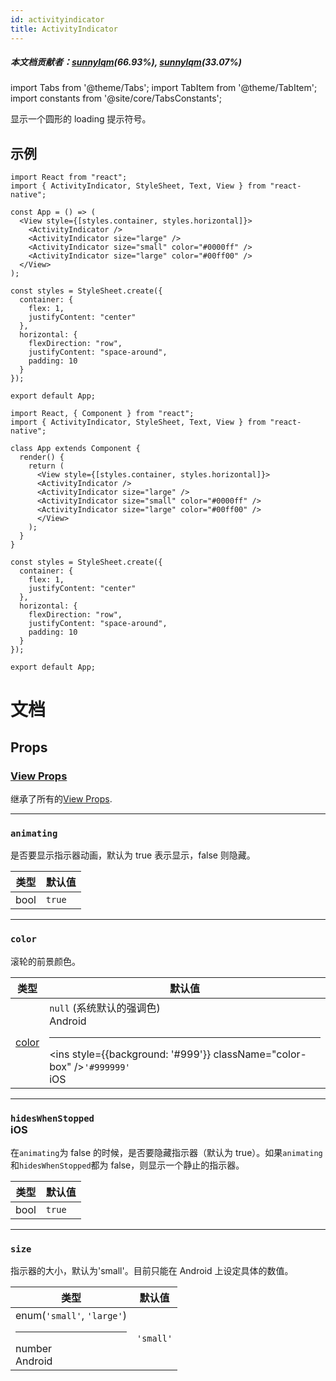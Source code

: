 ```yaml
---
id: activityindicator
title: ActivityIndicator
---
```


##### 本文档贡献者：[sunnylqm](https://github.com/search?q=sunnylqm&type=Users)(66.93%), [sunnylqm](https://github.com/search?q=sunnylqm&type=Users)(33.07%)

import Tabs from '@theme/Tabs'; import TabItem from '@theme/TabItem'; import constants from '@site/core/TabsConstants';

显示一个圆形的 loading 提示符号。

## 示例

<Tabs groupId="syntax" defaultValue={constants.defaultSyntax} values={constants.syntax}>
<TabItem value="functional">

```SnackPlayer name=ActivityIndicator%20Function%20Component%20Example
import React from "react";
import { ActivityIndicator, StyleSheet, Text, View } from "react-native";

const App = () => (
  <View style={[styles.container, styles.horizontal]}>
    <ActivityIndicator />
    <ActivityIndicator size="large" />
    <ActivityIndicator size="small" color="#0000ff" />
    <ActivityIndicator size="large" color="#00ff00" />
  </View>
);

const styles = StyleSheet.create({
  container: {
    flex: 1,
    justifyContent: "center"
  },
  horizontal: {
    flexDirection: "row",
    justifyContent: "space-around",
    padding: 10
  }
});

export default App;
```

</TabItem>
<TabItem value="classical">

```SnackPlayer name=ActivityIndicator%20Class%20Component%20Example
import React, { Component } from "react";
import { ActivityIndicator, StyleSheet, Text, View } from "react-native";

class App extends Component {
  render() {
    return (
      <View style={[styles.container, styles.horizontal]}>
      <ActivityIndicator />
      <ActivityIndicator size="large" />
      <ActivityIndicator size="small" color="#0000ff" />
      <ActivityIndicator size="large" color="#00ff00" />
      </View>
    );
  }
}

const styles = StyleSheet.create({
  container: {
    flex: 1,
    justifyContent: "center"
  },
  horizontal: {
    flexDirection: "row",
    justifyContent: "space-around",
    padding: 10
  }
});

export default App;
```

</TabItem>
</Tabs>

# 文档

## Props

### [View Props](view.md#props)

继承了所有的[View Props](view.md#props).

---

### `animating`

是否要显示指示器动画，默认为 true 表示显示，false 则隐藏。

| 类型 | 默认值 |
| ---- | ------ |
| bool | `true` |

---

### `color`

滚轮的前景颜色。

| 类型            | 默认值                                                                                                                                                                           |
| --------------- | -------------------------------------------------------------------------------------------------------------------------------------------------------------------------------- |
| [color](colors) | `null` (系统默认的强调色)<div class="label android">Android</div><hr/><ins style={{background: '#999'}} className="color-box" />`'#999999'` <div className="label ios">iOS</div> |

---

### `hidesWhenStopped` <div class="label ios">iOS</div>

在`animating`为 false 的时候，是否要隐藏指示器（默认为 true）。如果`animating`和`hidesWhenStopped`都为 false，则显示一个静止的指示器。

| 类型 | 默认值 |
| ---- | ------ |
| bool | `true` |

---

### `size`

指示器的大小，默认为'small'。目前只能在 Android 上设定具体的数值。

| 类型                                                                           | 默认值    |
| ------------------------------------------------------------------------------ | --------- |
| enum(`'small'`, `'large'`)<hr/>number <div class="label android">Android</div> | `'small'` |
